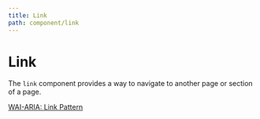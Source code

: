 ```yaml
---
title: Link
path: component/link
---
```


# Link

The `link` component provides a way to navigate to another page or section of a page.

[WAI-ARIA: Link Pattern](https://www.w3.org/WAI/ARIA/apg/patterns/link/)

